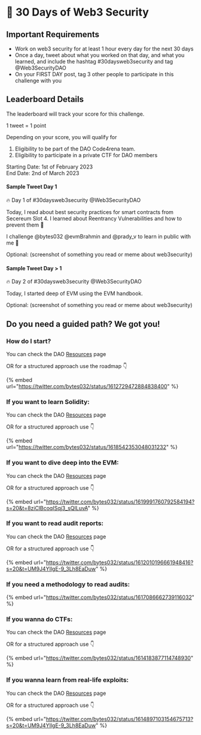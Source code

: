 # 🎯 30 Days of Web3 Security

## Important Requirements

* Work on web3 security for at least 1 hour every day for the next 30 days
* Once a day, tweet about what you worked on that day, and what you learned, and include the hashtag #30daysweb3security and tag @Web3SecurityDAO
* On your FIRST DAY post, tag 3 other people to participate in this challenge with you

## Leaderboard Details

The leaderboard will track your score for this challenge.&#x20;

1 tweet = 1 point&#x20;

Depending on your score, you will qualify for

1. Eligibility to be part of the DAO Code4rena team.
2. Eligibility to participate in a private CTF for DAO members

Starting Date: 1st of February 2023\
End Date: 2nd of March 2023

#### Sample Tweet Day 1

🔥 Day 1 of #30daysweb3security @Web3SecurityDAO

Today, I read about best security practices for smart contracts from Secereum Slot 4. I learned about Reentrancy Vulnerabilities and how to prevent them 👔

I challenge @bytes032 @evmBrahmin and @prady\_v to learn in public with me 🚀

Optional: (screenshot of something you read or meme about web3security)



#### Sample Tweet Day > 1

🔥 Day 2 of #30daysweb3security @Web3SecurityDAO

Today, I started deep of EVM using the EVM handbook.

Optional: (screenshot of something you read or meme about web3security)



## Do you need a guided path? We got you!

### How do I start?

You can check the DAO [Resources](https://www.web3securitydao.xyz/collaborating/resources) page

OR for a structured approach use the roadmap 👇

{% embed url="https://twitter.com/bytes032/status/1612729472884838400" %}

### If you want to learn Solidity:

You can check the DAO [Resources](https://www.web3securitydao.xyz/collaborating/resources) page

OR for a structured approach use 👇

{% embed url="https://twitter.com/bytes032/status/1618542353048031232" %}

### If you want to dive deep into the EVM:

You can check the DAO [Resources](https://www.web3securitydao.xyz/collaborating/resources) page

OR for a structured approach use 👇

{% embed url="https://twitter.com/bytes032/status/1619991760792584194?s=20&t=8ziClBcoqISqj3_sQILuvA" %}

### If you want to read audit reports:

You can check the DAO [Resources](https://www.web3securitydao.xyz/collaborating/resources) page

OR for a structured approach use 👇

{% embed url="https://twitter.com/bytes032/status/1612010196661948416?s=20&t=UM9J4YIlgE-9_3Lh8EaDuw" %}

### If you need a methodology to read audits:

{% embed url="https://twitter.com/bytes032/status/1617086662739116032" %}

### If you wanna do CTFs:

You can check the DAO [Resources](https://www.web3securitydao.xyz/collaborating/resources) page

OR for a structured approach use 👇

{% embed url="https://twitter.com/bytes032/status/1614183877114748930" %}

### If you wanna learn from real-life exploits:

You can check the DAO [Resources](https://www.web3securitydao.xyz/collaborating/resources) page

OR for a structured approach use 👇

{% embed url="https://twitter.com/bytes032/status/1614897103154675713?s=20&t=UM9J4YIlgE-9_3Lh8EaDuw" %}
